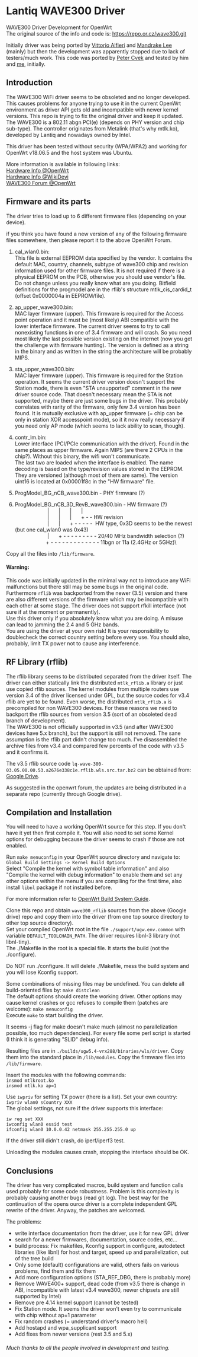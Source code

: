 # Lantiq WAVE300 Driver
WAVE300 Driver Development for OpenWrt\
The original source of the info and code is: https://repo.or.cz/wave300.git

Initially driver was being ported by [Vittorio Alfieri](https://forum.openwrt.org/u/vittorio88) and [Mandrake Lee](https://forum.openwrt.org/u/mandrake-lee) (mainly) but then the development was apparently stopped due to lack of testers/much work. This code was ported by [Peter Cvek](https://forum.openwrt.org/u/pc2005) and tested by him and [me](https://forum.openwrt.org/u/ahmar16), initially.

## Introduction
The WAVE300 WiFi driver seems to be obsoleted and no longer developed. This causes problems for anyone trying to use it in the current OpenWrt environment as driver API gets old and incompatible with newer kernel versions. This repo is trying to fix the original driver and keep it updated.\
The WAVE300 is a 802.11 abgn PCI(e) (depends on PHY version and chip sub-type). The controller originates from Metalink (that's why mtlk.ko), developed by Lantiq and nowadays owned by Intel.

This driver has been tested without security (WPA/WPA2) and working for OpenWrt v18.06.5 and the host system was Ubuntu.

More information is available in following links:\
[Hardware Info @OpenWrt](https://openwrt.org/docs/techref/hardware/soc/soc.lantiq#wave300)\
[Hardware Info @WikiDevi](https://wikidevi.com/wiki/Lantiq#WAVE300)\
[WAVE300 Forum @OpenWrt](https://forum.openwrt.org/t/support-for-wave-300-wi-fi-chip/24690)

## Firmware and its parts
The driver tries to load up to 6 different firmware files (depending on your device).

if you think you have found a new version of any of the following firmware files somewhere, then please report it to the above OpenWrt Forum.

1. cal_wlan0.bin:\
This file is external EEPROM data specified by the vendor. It contains the default MAC, country, channels, subtype of wave300 chip and revision information used for other firmware files. It is not required if there is a physical EEPROM on the PCB, otherwise you should use vendor's file. Do not change unless you really know what are you doing. Bitfield definitions for the progmodel are in the rflib's structure mtlk_cis_cardid_t (offset 0x0000004a in EEPROM/file).

2. ap_upper_wave300.bin:\
MAC layer firmware (upper). This firmware is required for the Access point operation and it must be (most likely) ABI compatible with the lower interface firmware. The current driver seems to try to call nonexisting functions in one of 3.4 firmware and will crash. So you need most likely the last possible version existing on the internet (now you get the challenge with firmware hunting). The version is defined as a string in the binary and as written in the string the architecture will be probably MIPS.

3. sta_upper_wave300.bin:\
MAC layer firmware (upper). This firmware is required for the Station operation. It seems the current driver version doesn't support the Station mode, there is even "STA unsupported" comment in the new driver source code. That doesn't necessary mean the STA is not supported, maybe there are just some bugs in the driver. This probably correlates with rarity of the firmware, only few 3.4 version has been found. It is mutually exclusive with ap_upper firmware (= chip can be only in station XOR accesspoint mode), so it it now really necessary if you need only AP mode (which seems to lack ability to scan, though).

4. contr_lm.bin:\
Lower interface (PCI/PCIe communication with the driver). Found in the same places as upper firmware. Again MIPS (are there 2 CPUs in the chip?). Without this binary, the wifi won't communicate.  
The last two are loaded when the interface is enabled. The name decoding is based on the type/revision values stored in the EEPROM. They are versioned (although most of them are same). The version uint16 is located at 0x00001f8c in the "HW firmware" file.

5. ProgModel_BG_nCB_wave300.bin - PHY firmware (?)
6. ProgModel_BG_nCB_3D_RevB_wave300.bin - HW firmware (?)\
&ensp; &ensp; &ensp; &ensp; &ensp; &ensp; &ensp; &ensp; | &ensp; &ensp; | &ensp; &ensp; | &ensp; &ensp; |\
&ensp; &ensp; &ensp; &ensp; &ensp; &ensp; &ensp; &ensp; | &ensp; &ensp; | &ensp; &ensp; | &ensp; &ensp; + - - HW revision\
&ensp; &ensp; &ensp; &ensp; &ensp; &ensp; &ensp; &ensp; | &ensp; &ensp; | &ensp; &ensp; + - - - - - &nbsp;HW type, 0x3D seems to be the newest (but one cal_wlan0 was 0x43)\
&ensp; &ensp; &ensp; &ensp; &ensp; &ensp; &ensp; &ensp; | &ensp; &ensp; + - - - - - - - - - 20/40 MHz bandwidth selection (?)\
&ensp; &ensp; &ensp; &ensp; &ensp; &ensp; &ensp; &ensp;+ - - - - - - - - - - - - - 11bgn or 11a (2.4GHz or 5GHz)\

Copy all the files into `/lib/firmware`.

#### Warning:
This code was initially updated in the minimal way not to introduce any WiFi malfunctions but there still may be some bugs in the original code. Furthermore `rflib` was backported from the newer (3.5) version and there are also different versions of the firmware which may be incompatible with each other at some stage. The driver does not support rfkill interface (not sure if at the moment or permanently).\
Use this driver only if you absolutely know what you are doing. A misuse can lead to jamming the 2.4 and 5 GHz bands.\
You are using the driver at your own risk! It is your responsibility to doublecheck the correct country setting before every use. You should also, probably, limit TX power not to cause any interference.


## RF Library (rflib)
The rflib library seems to be distributed separated from the driver itself. The driver can either statically link the distributed `mtlk_rflib.a` library or just use copied rflib sources. The kernel modules from multiple routers use version 3.4 of the driver licensed under GPL, but the source codes for v3.4 rflib are yet to be found. Even worse, the distributed `mtlk_rflib.a` is precompiled for non WAVE300 devices. For these reasons we need to backport the rflib sources from version 3.5 (sort of an obsoleted dead branch of development).\
The WAVE300 is not officially supported in v3.5 (and after WAVE300 devices have 5.x branch), but the support is still not removed. The sane assumption is the rflib part didn't change too much. I've disassembled the archive files from v3.4 and compared few percents of the code with v3.5 and it confirms it.

The v3.5 rflib source code `lq-wave-300-03.05.00.00.53.a2676e338c1e.rflib.wls.src.tar.bz2` can be obtained from: [Google Drive](https://drive.google.com/file/d/1Bozk1Cc8fB-FMgkxegyaSIBxru08bwJv/view).

As suggested in the openwrt forum, the updates are being distributed in a separate repo (currently through Google drive).

## Compilation and Installation
You will need to have a working OpenWrt source for this step. If you don't have it yet then first compile it. You will also need to set some Kernel options for debugging because the driver seems to crash if those are not enabled.

Run `make menuconfig` in your OpenWrt source directory and navigate to:\
`Global Build Settings -> Kernel Build Options`\
Select "Compile the kernel with symbol table information" and also "Compile the kernel with debug information" to enable them and set any other options within the menu if you are compiling for the first time, also install `libnl` package if not installed before.

For more information refer to [OpenWrt Build System Guide](https://openwrt.org/docs/guide-developer/build-system/start).

Clone this repo and obtain `wave300_rflib` sources from the above (Google drive) repo and copy them into the driver (from one top source directory to other top source directory).\
Set your compiled OpenWrt root in the file `./support/ugw.env.common` with variable `DEFAULT_TOOLCHAIN_PATH`. The driver requires libnl-3 library (not libnl-tiny).\
The ./Makefile in the root is a special file. It starts the build (not the ./configure).

Do NOT run ./configure. It will delete ./Makefile, mess the build system and you will lose Kconfig support.

Some combinations of missing files may be undefined. You can delete all build-oriented files by: `make distclean`\
The default options should create the working driver. Other options may cause kernel crashes or gcc refuses to compile them (patches are welcome): `make menuconfig`\
Execute `make` to start building the driver.

It seems -j flag for make doesn't make much (almost no parallelization possible, too much dependencies). For every file some perl script is started (I think it is generating "SLID" debug info).

Resulting files are in `./builds/ugw5.4-vrx288/binaries/wls/driver`. Copy them into the standard place in `/lib/modules`. Copy the firmware files into `/lib/firmware`.

Insert the modules with the following commands:\
`insmod mtlkroot.ko`\
`insmod mtlk.ko ap=1`

Use `iwpriv` for setting TX power (there is a list).
Set your own country: `iwpriv wlan0 sCountry XXX`\
The global settings, not sure if the driver supports this interface:

`iw reg set XXX`\
`iwconfig wlan0 essid test`\
`ifconfig wlan0 10.0.0.42 netmask 255.255.255.0 up`

If the driver still didn't crash, do iperf/iperf3 test.

Unloading the modules causes crash, stopping the interface should be OK.

## Conclusions

The driver has very complicated macros, build system and function calls used probably for some code robustness. Problem is this complexity is probably causing another bugs (read git log). The best way for the continuation of the opens ource driver is a complete independent GPL rewrite of the driver. Anyway, the patches are welcomed.

The problems:
* write interface documentation from the driver, use it for new GPL driver
* search for a newer firmwares, documentation, source codes, etc...
* build process: Fix makefiles, Kconfig support in configure, autodetect libraries (like libnl) for host and target, speed up and parallelization, out of the tree build
* Only some (default) configurations are valid, others fails on various problems, find them and fix them
* Add more configuration options (STA_REF_DBG, there is probably more)
* Remove WAVE400+ support, dead code (from v3.5 there is change in ABI, incompatible with latest v3.4 wave300, newer chipsets are still supported by Intel)
* Remove pre 4.14 kernel support (cannot be tested)
* Fix Station mode. It seems the driver won't even try to communicate with chip without ap=1 parameter
* Fix random crashes (= understand driver's macro hell)
* Add hostapd and wpa_supplicant support
* Add fixes from newer versions (rest 3.5 and 5.x)

###### Much thanks to all the people involved in development and testing.

